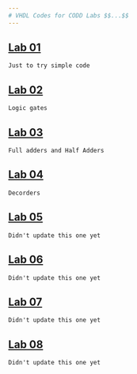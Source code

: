 ```yaml
---
# VHDL Codes for CODD Labs $$...$$
---
```


## [Lab 01](https://github.com/NirmalKBandara/VHDL-labs-01/tree/main/Lab_01)
```Just to try simple code```
## [Lab 02](https://github.com/NirmalKBandara/VHDL-labs-01/tree/main/Lab_02)
```Logic gates```
## [Lab 03](https://github.com/NirmalKBandara/VHDL-labs-01/tree/main/Lab_03)
```Full adders and Half Adders```
## [Lab 04](https://github.com/NirmalKBandara/VHDL-labs-01/tree/main/Lab_04)
```Decorders```
## [Lab 05](https://github.com/NirmalKBandara/VHDL-labs-01/tree/main/Lab_05)
```Didn't update this one yet```
## [Lab 06](https://github.com/NirmalKBandara/VHDL-labs-01/tree/main/Lab_06)
```Didn't update this one yet```
## [Lab 07](https://github.com/NirmalKBandara/VHDL-labs-01/tree/main/Lab_07)
```Didn't update this one yet```
## [Lab 08](https://github.com/NirmalKBandara/VHDL-labs-01/tree/main/Lab_08)
```Didn't update this one yet```

